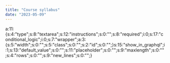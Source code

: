 ```yaml
---
title: "Course syllabus"
date: "2023-05-09"
---
```


a:11:{s:4:"type";s:8:"textarea";s:12:"instructions";s:0:"";s:8:"required";i:0;s:17:"conditional\_logic";i:0;s:7:"wrapper";a:3:{s:5:"width";s:0:"";s:5:"class";s:0:"";s:2:"id";s:0:"";}s:15:"show\_in\_graphql";i:1;s:13:"default\_value";s:0:"";s:11:"placeholder";s:0:"";s:9:"maxlength";s:0:"";s:4:"rows";s:0:"";s:9:"new\_lines";s:0:"";}
